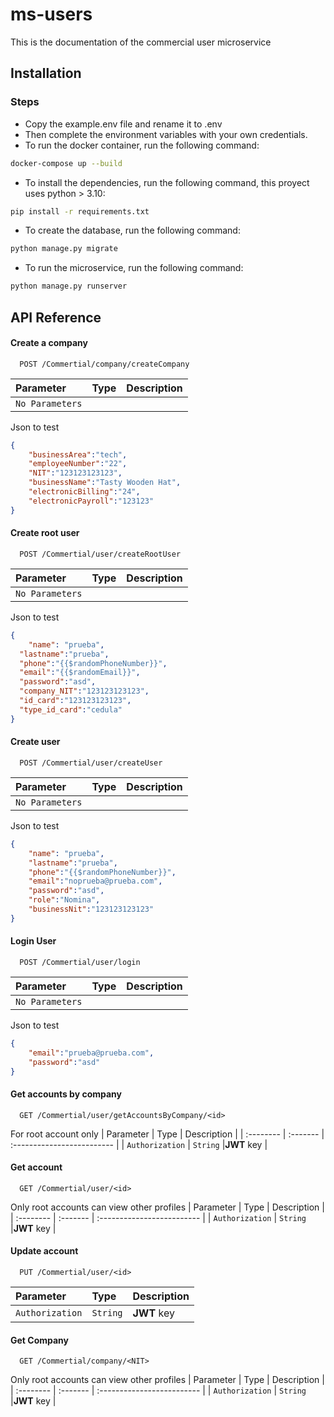 # ms-users

This is the documentation of the commercial user microservice


## Installation

### Steps
- Copy the example.env file and rename it to .env
- Then complete the environment variables with your own credentials.
- To run the docker container, run the following command:
```bash
docker-compose up --build
```
- To install the dependencies, run the following command, this proyect uses python > 3.10:
```bash
pip install -r requirements.txt
```
- To create the database, run the following command:
```bash
python manage.py migrate
```
- To run the microservice, run the following command:
```bash
python manage.py runserver
```
## API Reference

#### Create a company

```http
  POST /Commertial/company/createCompany
```

| Parameter | Type     | Description                |
| :-------- | :------- | :------------------------- |
| `No Parameters` |  |  |

Json to test

```json
{
    "businessArea":"tech",
    "employeeNumber":"22",
    "NIT":"123123123123",
    "businessName":"Tasty Wooden Hat",
    "electronicBilling":"24",
    "electronicPayroll":"123123"
}
```

#### Create root user
```http
  POST /Commertial/user/createRootUser
```

| Parameter | Type     | Description                |
| :-------- | :------- | :------------------------- |
| `No Parameters` |  |  |

Json to test

```json
{
	"name": "prueba",
  "lastname":"prueba",
  "phone":"{{$randomPhoneNumber}}",
  "email":"{{$randomEmail}}",
  "password":"asd",
  "company_NIT":"123123123123",
  "id_card":"123123123123",
  "type_id_card":"cedula"
}
```

#### Create user
```http
  POST /Commertial/user/createUser
```

| Parameter | Type     | Description                |
| :-------- | :------- | :------------------------- |
| `No Parameters` |  |  |

Json to test

```json
{
	"name": "prueba",
    "lastname":"prueba",
    "phone":"{{$randomPhoneNumber}}",
    "email":"noprueba@prueba.com",
    "password":"asd",
    "role":"Nomina",
    "businessNit":"123123123123"
}
```



#### Login User
```http
  POST /Commertial/user/login
```

| Parameter | Type     | Description                |
| :-------- | :------- | :------------------------- |
| `No Parameters` |  |  |

Json to test

```json
{
    "email":"prueba@prueba.com",
    "password":"asd"
}
```

#### Get accounts by company 
```http
  GET /Commertial/user/getAccountsByCompany/<id>
```
For root account only
| Parameter | Type     | Description                |
| :-------- | :------- | :------------------------- |
| `Authorization` | `String` |**JWT** key |


#### Get account 
```http
  GET /Commertial/user/<id>
```
Only root accounts can view other profiles
| Parameter | Type     | Description                |
| :-------- | :------- | :------------------------- |
| `Authorization` | `String` |**JWT** key |


#### Update account 
```http
  PUT /Commertial/user/<id>
```

| Parameter | Type     | Description                |
| :-------- | :------- | :------------------------- |
| `Authorization` | `String` |**JWT** key |


#### Get Company 
```http
  GET /Commertial/company/<NIT>
```
Only root accounts can view other profiles
| Parameter | Type     | Description                |
| :-------- | :------- | :------------------------- |
| `Authorization` | `String` |**JWT** key |

